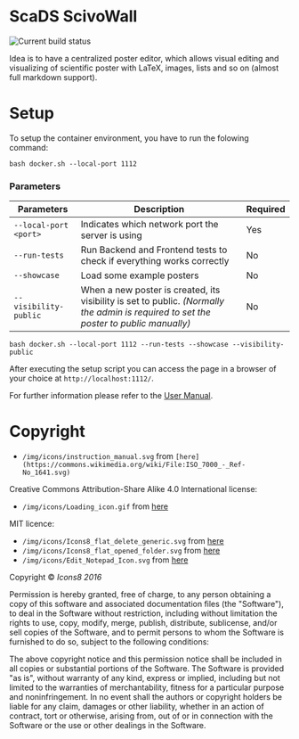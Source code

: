 # ScaDS ScivoWall

![Current build status](https://github.com/bit3lyp9tu/ScivoWall/actions/workflows/main.yml/badge.svg?event=push)

Idea is to have a centralized poster editor, which allows visual editing and visualizing of
scientific poster with LaTeX, images, lists and so on (almost full markdown support).

# Setup
To setup the container environment, you have to run the folowing command:
```console
bash docker.sh --local-port 1112
```
### Parameters
| Parameters | Description | Required |
|---|---|----|
| ```--local-port <port>```  | Indicates which network port the server is using  |  Yes  |
| ```--run-tests```    | Run Backend and Frontend tests to check if everything works correctly | No  |
| ```--showcase```    | Load some example posters | No  |
| ```--visibility-public```   | When a new poster is created, its visibility is set to public. *(Normally the admin is required to set the poster to public manually)*  | No  |

```console
bash docker.sh --local-port 1112 --run-tests --showcase --visibility-public
```

After executing the setup script you can access the page in a browser of your choice at ```http://localhost:1112/```.

For further information please refer to the [User Manual](documentation/docu.md).

# Copyright

- ```/img/icons/instruction_manual.svg``` from ```[here](https://commons.wikimedia.org/wiki/File:ISO_7000_-_Ref-No_1641.svg)```

Creative Commons Attribution-Share Alike 4.0 International license:
- ```/img/icons/Loading_icon.gif``` from [here](https://commons.wikimedia.org/wiki/File:Loading_icon.gif#/media/File:Loading_icon.gif)

MIT licence:
- ```/img/icons/Icons8_flat_delete_generic.svg``` from [here](https://commons.wikimedia.org/wiki/File:Icons8_flat_delete_generic.svg)
- ```/img/icons/Icons8_flat_opened_folder.svg``` from [here](https://commons.wikimedia.org/wiki/File:Icons8_flat_opened_folder.svg)
- ```/img/icons/Edit_Notepad_Icon.svg``` from [here](https://commons.wikimedia.org/wiki/File:Edit_Notepad_Icon.svg)

Copyright © *Icons8 2016*

Permission is hereby granted, free of charge, to any person obtaining a copy of this software and associated documentation files (the "Software"), to deal in the Software without restriction, including without limitation the rights to use, copy, modify, merge, publish, distribute, sublicense, and/or sell copies of the Software, and to permit persons to whom the Software is furnished to do so, subject to the following conditions:

The above copyright notice and this permission notice shall be included in all copies or substantial portions of the Software.
The Software is provided "as is", without warranty of any kind, express or implied, including but not limited to the warranties of merchantability, fitness for a particular purpose and noninfringement. In no event shall the authors or copyright holders be liable for any claim, damages or other liability, whether in an action of contract, tort or otherwise, arising from, out of or in connection with the Software or the use or other dealings in the Software.
